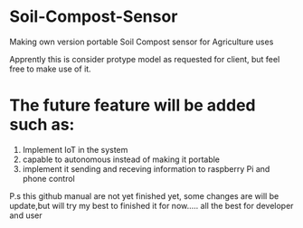 # Soil-Compost-Sensor
Making own version portable Soil Compost sensor for Agriculture uses

Apprently this is consider protype model as requested for client, but feel free to make use of it.

#  The future feature will be added such as:
1. Implement IoT in the system
2. capable to autonomous instead of making it portable
3. implement it sending and receving information to raspberry Pi and phone control

P.s this github manual are not yet finished yet, some changes are will be update,but will try my best to finished it for now..... all the best for developer and user
